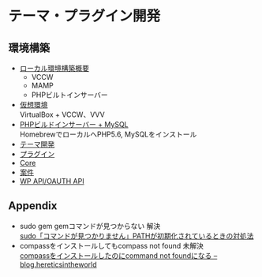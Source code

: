 # テーマ・プラグイン開発

## 環境構築
 
* [ローカル環境構築概要](local_development.md)
	+ VCCW
	+ MAMP
	+ PHPビルトインサーバー
* [仮想環境](vccw.md)  
  VirtualBox + VCCW、VVV
* [PHPビルドインサーバー + MySQL](homebrew.md)  
  HomebrewでローカルへPHP5.6, MySQLをインストール
* [テーマ開発](theme.md)
* [プラグイン](plugin.md)
* [Core](core.md)
* [案件](project.md)
* [WP API/OAUTH API](wp-api.md)


## Appendix

* sudo gem gemコマンドが見つからない 解決  
[sudo「コマンドが見つかりません」PATHが初期化されているときの対処法](http://blog.thingslabo.com/archives/000395.html)
* compassをインストールしてもcompass not found 未解決  
[compassをインストールしたのにcommand not foundになる – blog.hereticsintheworld](http://blog.hereticsintheworld.com/4181.html)

